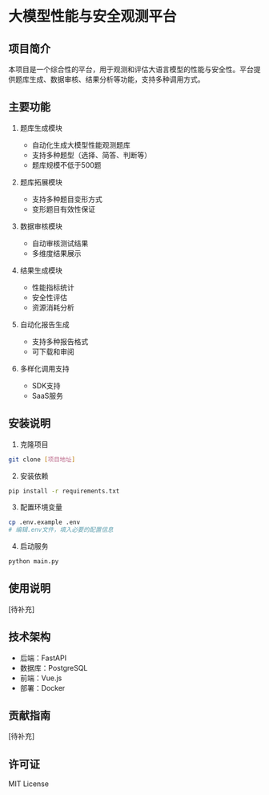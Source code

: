 # 大模型性能与安全观测平台

## 项目简介
本项目是一个综合性的平台，用于观测和评估大语言模型的性能与安全性。平台提供题库生成、数据审核、结果分析等功能，支持多种调用方式。

## 主要功能
1. 题库生成模块
   - 自动化生成大模型性能观测题库
   - 支持多种题型（选择、简答、判断等）
   - 题库规模不低于500题

2. 题库拓展模块
   - 支持多种题目变形方式
   - 变形题目有效性保证

3. 数据审核模块
   - 自动审核测试结果
   - 多维度结果展示

4. 结果生成模块
   - 性能指标统计
   - 安全性评估
   - 资源消耗分析

5. 自动化报告生成
   - 支持多种报告格式
   - 可下载和审阅

6. 多样化调用支持
   - SDK支持
   - SaaS服务

## 安装说明
1. 克隆项目
```bash
git clone [项目地址]
```

2. 安装依赖
```bash
pip install -r requirements.txt
```

3. 配置环境变量
```bash
cp .env.example .env
# 编辑.env文件，填入必要的配置信息
```

4. 启动服务
```bash
python main.py
```

## 使用说明
[待补充]

## 技术架构
- 后端：FastAPI
- 数据库：PostgreSQL
- 前端：Vue.js
- 部署：Docker

## 贡献指南
[待补充]

## 许可证
MIT License 